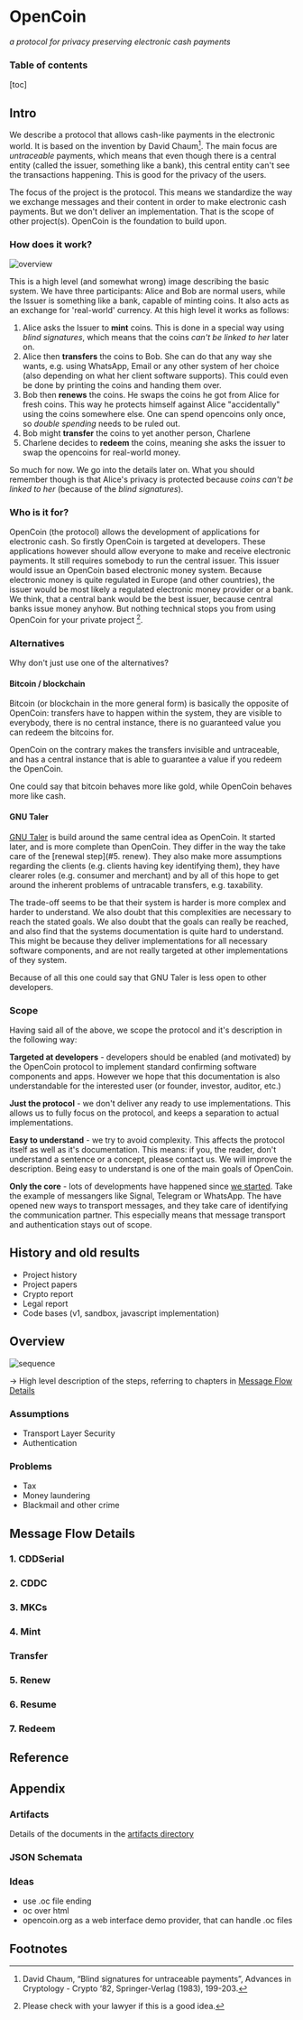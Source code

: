 # OpenCoin

*a protocol for privacy preserving electronic cash payments*

### Table of contents
[toc]





## Intro

We describe a protocol that allows cash-like payments in the electronic world. It is based on the invention by David Chaum[^1]. The main focus are *untraceable* payments, which means that even though there is a central entity (called the issuer, something like a bank), this central entity can't see the transactions happening. This is good for the privacy of the users.

The focus of the project is the protocol. This means we standardize the way we exchange messages and their content in order to make electronic cash payments. But we don't deliver an implementation. That is the scope of other project(s). OpenCoin is the foundation to build upon.

### How does it work?

![overview](overview.svg)

This is a high level (and somewhat wrong) image describing the basic system. We have three participants: Alice and Bob are normal users, while the Issuer is something like a bank, capable of minting coins. It also acts as an exchange for 'real-world' currency. At this high level it works as follows:

1. Alice asks the Issuer to **mint** coins. This is done in a special way using *blind signatures*, which means that the coins *can't be linked to her* later on.
2. Alice then **transfers** the coins to Bob. She can do that any way she wants, e.g. using WhatsApp, Email or any other system of her choice (also depending on what her client software supports). This could even be done by printing the coins and handing them over.
3. Bob then **renews** the coins. He swaps the coins he got from Alice for fresh coins. This way he protects himself against Alice "accidentally"  using the coins somewhere else. One can spend opencoins only once, so *double spending* needs to be ruled out.
4. Bob might **transfer** the coins to yet another person, Charlene
5. Charlene decides to **redeem** the coins, meaning she asks the issuer to swap the opencoins for real-world money.

So much for now. We go into the details later on. What you should remember though is that Alice's privacy is protected because *coins can't be linked to her* (because of the *blind signatures*).

### Who is it for?

OpenCoin (the protocol) allows the development of applications for electronic cash. So firstly OpenCoin is targeted at developers. These applications however should allow everyone to make and receive electronic payments. It still requires somebody to run the central issuer. This issuer would issue an OpenCoin based electronic money system. Because electronic money is quite regulated in Europe (and other countries), the issuer would be most likely a regulated electronic money provider or a bank. We think, that a central bank would be the best issuer, because central banks issue money anyhow. But nothing technical stops you from using OpenCoin for your private project [^2].

### Alternatives

Why don't just use one of the alternatives? 

#### Bitcoin / blockchain

Bitcoin (or blockchain in the more general form) is basically the opposite of OpenCoin: transfers have to happen within the system, they are visible to everybody, there is no central instance, there is no guaranteed value you can redeem the bitcoins for.  

OpenCoin on the contrary makes the transfers invisible and untraceable, and has a central instance that is able to guarantee a value if you redeem the OpenCoin. 

One could say that bitcoin behaves more like gold, while OpenCoin behaves more like cash. 

#### GNU Taler

[GNU Taler](taler.net) is build around the same central idea as OpenCoin. It started later, and is more complete than OpenCoin. They differ in the way the take care of the [renewal step](#5. renew). They also make more assumptions regarding the clients (e.g. clients having key identifying them), they have clearer roles (e.g. consumer and merchant) and by all of this hope to get around the inherent problems of untracable transfers, e.g. taxability. 

The trade-off seems to be that their system is harder is more complex and harder to understand. We also doubt that this complexities are necessary to reach the stated goals. We also doubt that the goals can really be reached, and also find that the systems documentation is quite hard to understand. This might be because they deliver implementations for all necessary software components, and are not really targeted at other implementations of they system. 

Because of all this one could say that GNU Taler is less open to other developers.

### Scope

Having said all of the above, we scope the protocol and it's description in the following way:

**Targeted at developers** - developers should be enabled (and motivated) by the OpenCoin protocol to implement standard confirming software components and apps. However we hope that this documentation is also understandable for the interested user (or founder, investor, auditor, etc.)

**Just the protocol** - we don't deliver any ready to use implementations. This allows us to fully focus on the protocol, and keeps a separation to actual implementations.

**Easy to understand** - we try to avoid complexity. This affects the protocol itself as well as it's documentation. This means: if you, the reader, don't understand a sentence or a concept, please contact us. We will improve the description. Being easy to understand is one of the main goals of OpenCoin.

**Only the core** - lots of developments have happened since [we started](#history). Take the example of messangers like Signal, Telegram or WhatsApp. The have opened new ways to transport messages, and they take care of identifying the communication partner. This especially means that message transport and authentication stays out of scope.

## History and old results

- Project history
- Project papers
- Crypto report
- Legal report
- Code bases (v1, sandbox, javascript implementation)

## Overview

![sequence](sequence.svg)

&rarr; High level description of the steps, referring to chapters in [Message Flow Details](#message-flow-details)

### Assumptions

- Transport Layer Security
- Authentication

### Problems

- Tax
- Money laundering
- Blackmail and other crime

## Message Flow Details

### 1. CDDSerial

### 2. CDDC

### 3. MKCs

### 4. Mint

### Transfer

### 5. Renew

### 6. Resume

### 7. Redeem

## Reference

## Appendix

### Artifacts

Details of the documents in the [artifacts directory](artifacts)

### JSON Schemata

### Ideas

- use .oc file ending
- oc over html
- opencoin.org as a web interface demo provider, that can handle .oc files



## Footnotes

[^1]: David Chaum, “Blind signatures for untraceable payments”, Advances in Cryptology - Crypto ‘82, Springer-Verlag (1983), 199-203. 
[^2]: Please check with your lawyer if this is a good idea.



